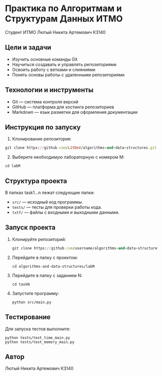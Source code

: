 # Практика по Алгоритмам и Cтруктурам Данных ИТМО
Студент ИТМО Лютый Никита Артемович К3140
## Цели и задачи
- Изучить основные команды Git
- Научиться создавать и управлять репозиториями
- Освоить работу с ветками и слияниями
- Понять основы работы с удаленными репозиториями
## Технологии и инструменты
- Git — система контроля версий
- GitHub — платформа для хостинга репозиториев
- Markdown — язык разметки для оформления документации
## Инструкция по запуску
1. Клонирование репозитория:
  ```rb
  git clone https://github.com/L1tDeV/algorithms-and-data-structures.git
  ```
2. Выберите необходимую лабораторную с номером M:
  ```
  cd labM
  ```
## Структура проекта
В папках task1...n лежат следующие папки:
- `src/` — исходный код программы.
- `tests/` — тесты для проверки работы кода.
- `txtf/` — файлы с входными и выходными данными.
## Запуск проекта
1. Клонируйте репозиторий:
   ```rb
   git clone https://github.com/username/algorithms-and-data-structures.git
   ```
2. Перейдите в папку с проектом:
   ```
   cd algorithms-and-data-structures/labM
   ```
3. Перейдите в папку с заданием N:
   ```
   cd taskN
   ```
4. Запустите программу:
   ```
   python src/main.py
   ```
## Тестирование
Для запуска тестов выполните:
   ```
   python tests/test_time_main.py
   python tests/test_memory_main.py
   ```
## Автор
Лютый Никита Артемович К3140
